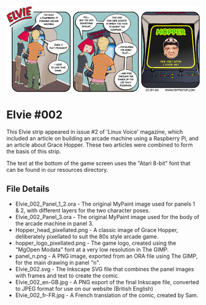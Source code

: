![Elvie comic strip #002](Elvie_002_en-GB.jpg)

Elvie #002
==========
This Elvie strip appeared in issue #2 of 'Linux Voice' magazine, which included an article on building an arcade machine using a Raspberry Pi, and an article about Grace Hopper. These two articles were combined to form the basis of this strip.

The text at the bottom of the game screen uses the "Atari 8-bit" font that can be found in our resources directory.


File Details
------------
* Elvie_002_Panel_1_2.ora    - The original MyPaint image used for panels 1 & 2, with different layers for the two character poses.
* Elvie_002_Panel_3.ora      - The original MyPaint image used for the body of the arcade machine in panel 3.
* Hopper_head_pixellated.png - A classic image of Grace Hopper, deliberately pixellated to suit the 80s style arcade game.
* hopper_logo_pixellated.png - The game logo, created using the "MgOpen Modata" font at a very low resolution in The GIMP.
* panel_n.png                - A PNG image, exported from an ORA file using The GIMP, for the main drawing in panel "n".
* Elvie_002.svg              - The Inkscape SVG file that combines the panel images with frames and text to create the comic.
* Elvie_002_en-GB.jpg        - A PNG export of the final Inkscape file, converted to JPEG format for use on our website (British English)
* Elvie_002_fr-FR.jpg        - A French translation of the comic, created by Sam.


